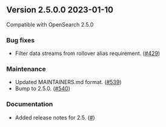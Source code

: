 ## Version 2.5.0.0 2023-01-10
Compatible with OpenSearch 2.5.0

### Bug fixes
* Filter data streams from rollover alias requirement. ([#429](https://github.com/opensearch-project/index-management-dashboards-plugin/pull/429))

### Maintenance
* Updated MAINTAINERS.md format. ([#539](https://github.com/opensearch-project/index-management-dashboards-plugin/pull/539))
* Bump to 2.5.0. ([#540](https://github.com/opensearch-project/index-management-dashboards-plugin/pull/540))

### Documentation
* Added release notes for 2.5. ([#]())
